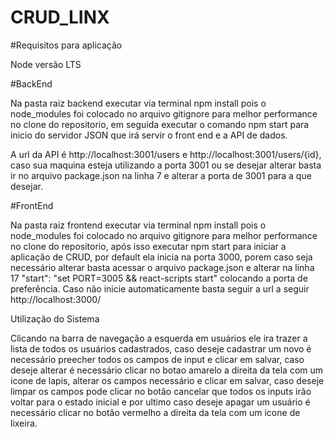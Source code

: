# CRUD_LINX

#Requisitos para aplicação

Node versão LTS

#BackEnd

Na pasta raiz backend executar via terminal npm install pois o node_modules foi colocado no arquivo gitignore para melhor performance no clone do repositorio, em seguida executar o comando npm start para inicio do servidor JSON que irá servir o front end e a API de dados.


A url da API é http://localhost:3001/users e http://localhost:3001/users/{id}, caso sua maquina esteja utilizando a porta 3001 ou se desejar alterar basta ir no arquivo package.json na linha 7 e alterar a porta de 3001 para a que desejar.

#FrontEnd

Na pasta raiz frontend executar via terminal npm install pois o node_modules foi colocado no arquivo gitignore para melhor performance no clone do repositorio, após isso executar npm start para iniciar a aplicação de CRUD, por default ela inicia na porta 3000, porem caso seja necessário alterar basta acessar o arquivo package.json e alterar na linha 17 "start": "set PORT=3005 && react-scripts start" colocando a porta de preferência.
Caso não inicie automaticamente basta seguir a url a seguir http://localhost:3000/

Utilização do Sistema

Clicando na barra de navegação a esquerda em usuários ele ira trazer a lista de todos os usuários cadastrados, caso deseje cadastrar um novo é necessário preecher todos os campos de input e clicar em salvar, caso deseje alterar é necessário clicar no botao amarelo a direita da tela com um icone de lapis, alterar os campos necessário e clicar em salvar, caso deseje limpar os campos pode clicar no botão cancelar que todos os inputs irão voltar para o estado inicial e por ultimo caso deseje apagar um usuário é necessário clicar no botão vermelho a direita da tela com um icone de lixeira.
